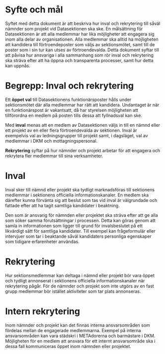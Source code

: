 Syfte och mål
=============

Syftet med detta dokument är att beskriva hur inval och rekrytering till såväl nämnder som projekt vid Datasektionen ska ske. En målsättning för Datasektionen är att alla medlemmar har lika möjligheter att engagera sig inom alla delar av organisationen. Alla medlemmar ska alltid ha möjligheten att kandidera till förtroendeposter som väljs av sektionsmötet, samt till de poster som i sin tur kan utses av förtroendevalda. Detta dokument syftar till att påvisa hur ansvariga i alla sammanhang som rör inval och rekrytering ska sträva efter att ha öppna och transparenta processer, samt hur detta kan uppnås.

Begrepp: Inval och rekrytering
==============================

Ett **öppet val** till Datasektionens funktionärsposter hålls under sektionsmötet där alla medlemmar har rätt att kandidera. Undantaget är när en funktionärspost är vakantsatt, då har styrelsen möjligheten att tillförordna en medlem på posten tills dessa att fyllnadsval kan ske.

Med **inval** menas att en medlem av Datasektionen väljs in till en nämnd eller ett projekt av en eller flera förtroendevalda av sektionen. Inval är exempelvis val av ledningsgrupper till projekt samt, i dagsläget, val av medlemmar i DKM och mottagningspersonal.

**Rekrytering** syftar på hur nämnder och projekt arbetar för att engagera och rekrytera fler medlemmar till sina verksamheter.

Inval
=====

Inval sker till nämnd eller projekt ska tydligt marknadsföras till sektionens medlemmar i sektionens officiella informationskanaler. En medlem ska därefter kunna förvänta sig att beslut som tas vid inval är välgrundade och fattade efter att ha tagit samtliga kandidater i beaktning.

Den som är ansvarig för nämnden eller projektet ska sträva efter att ge alla som söker samma förutsättningar i processen. Detta kan göras genom att samla in informationen som ligger till grund för invalsbeslutet på ett likvärdigt sätt för samtliga kandidater. Till exempel kan frågeformulär eller intervjuer som tar i beaktande såväl kandidaters personliga egenskaper som tidigare erfarenheter användas.

Rekrytering
===========

Hur sektionsmedlemmar kan deltaga i nämnd eller projekt bör vara öppet och tydligt annonserat i sektionens officiella informationskanaler när rekrytering pågår. För de nämnder och projekt som inte utgörs av en fast grupp medlemmar bör istället aktiviteter som tar plats annonseras.

Intern rekrytering
==================

Inom nämnder och projekt kan det finnas interna ansvarsområden som fördelas mellan de engagerade medlemmarna. Exempel på interna ansvarsområden kan vara städskri i METAdorerna och barmästare i DKM. Möjligheten för en medlem att ansvara för ett internt ansvarsområde ska i dessa fall kommuniceras öppet inom nämnden eller projektet.

